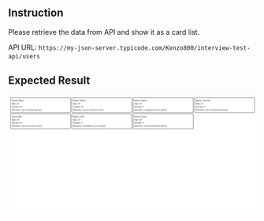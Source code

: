 ## Instruction
Please retrieve the data from API and show it as a card list.

API URL: `https://my-json-server.typicode.com/Kenzo800/interview-test-api/users`

## Expected Result
![image not found](https://github.com/Kenzo800/interview-test-q/blob/main/expected_result.jpeg)

